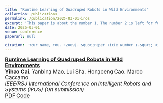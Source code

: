 ```yaml
---
title: "Runtime Learning of Quadruped Robots in Wild Environments"
collection: publications
permalink: /publication/2025-03-01-iros
excerpt: 'This paper is about the number 1. The number 2 is left for future work.'
date: 2025-03-01
venue: conference
paperurl: null

citation: 'Your Name, You. (2009). &quot;Paper Title Number 1.&quot; <i>Journal 1</i>. 1(1).'
---
```


<div id="li2024efficient" class="col-sm-9" style="font-size:17px;">
  <div class="title">
    <a href="https://arxiv.org/abs/2409.05898">
      <papertitle>
        <b>Runtime Learning of Quadruped Robots in Wild Environments</b>
      </papertitle>
    </a>
  </div> 
  <div class="author"> 
    <b>Yihao Cai</b>,&nbsp;Yanbing Mao,&nbsp;Lui Sha,&nbsp;Hongpeng Cao,&nbsp;Marco Caccamo
  </div> 
  <div class="periodical"> 
    <em>IEEE/RSJ International Conference on Intelligent Robots and Systems (IROS) (On submission)</em>
  </div> 
  <div class="links"> 
    <a href="/files/Publications/IROS2025.pdf" class="btn btn-sm z-depth-0" role="button" target="_blank" rel="noopener noreferrer">PDF</a>
    <a href="https://github.com/Charlescai123/isaac-runtime-go2" class="btn btn-sm z-depth-0" role="button" target="_blank" rel="noopener noreferrer">Code</a>
    </div> 
</div>